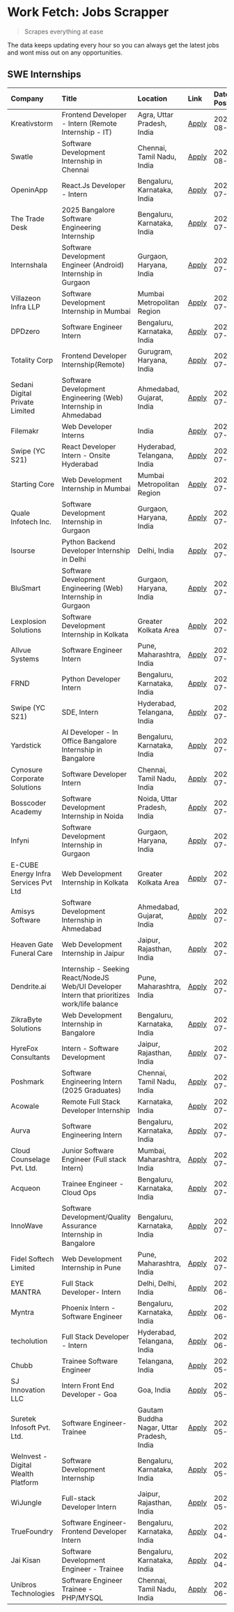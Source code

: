 # Work Fetch: Jobs Scrapper
> Scrapes everything at ease

The data keeps updating every hour so you can always get the latest jobs and wont miss out on any opportunities.

## SWE Internships
<!--START_SECTION:workfetch-->
| Company                              | Title                                                                                        | Location                                  | Link                                                                                                                                                                                                                                                                                                          | Date Posted   |
|:-------------------------------------|:---------------------------------------------------------------------------------------------|:------------------------------------------|:--------------------------------------------------------------------------------------------------------------------------------------------------------------------------------------------------------------------------------------------------------------------------------------------------------------|:--------------|
| Kreativstorm                         | Frontend Developer - Intern (Remote Internship - IT)                                         | Agra, Uttar Pradesh, India                | [Apply](https://in.linkedin.com/jobs/view/frontend-developer-intern-remote-internship-it-at-kreativstorm-3990239094?position=15&pageNum=0&refId=Z7aAWitAfgxbMcd1dm3qgg%3D%3D&trackingId=BVWQpaMprj92lnKY3blK%2BQ%3D%3D&trk=public_jobs_jserp-result_search-card)                                              | 2024-08-01    |
| Swatle                               | Software Development Internship in Chennai                                                   | Chennai, Tamil Nadu, India                | [Apply](https://in.linkedin.com/jobs/view/software-development-internship-in-chennai-at-swatle-3990246717?position=32&pageNum=0&refId=Z7aAWitAfgxbMcd1dm3qgg%3D%3D&trackingId=KEaNWSAj3j9Py0llLQVJTA%3D%3D&trk=public_jobs_jserp-result_search-card)                                                          | 2024-08-01    |
| OpeninApp                            | React.Js Developer - Intern                                                                  | Bengaluru, Karnataka, India               | [Apply](https://in.linkedin.com/jobs/view/react-js-developer-intern-at-openinapp-3987659391?position=43&pageNum=0&refId=Z7aAWitAfgxbMcd1dm3qgg%3D%3D&trackingId=kFsxT5IsQM9mXEV50%2ByOsA%3D%3D&trk=public_jobs_jserp-result_search-card)                                                                      | 2024-07-31    |
| The Trade Desk                       | 2025 Bangalore Software Engineering Internship                                               | Bengaluru, Karnataka, India               | [Apply](https://in.linkedin.com/jobs/view/2025-bangalore-software-engineering-internship-at-the-trade-desk-3987456531?position=30&pageNum=0&refId=Z7aAWitAfgxbMcd1dm3qgg%3D%3D&trackingId=vJntVPVldSyA9iMQnXJuQg%3D%3D&trk=public_jobs_jserp-result_search-card)                                              | 2024-07-30    |
| Internshala                          | Software Development Engineer (Android) Internship in Gurgaon                                | Gurgaon, Haryana, India                   | [Apply](https://in.linkedin.com/jobs/view/software-development-engineer-android-internship-in-gurgaon-at-internshala-3987153031?position=42&pageNum=0&refId=Z7aAWitAfgxbMcd1dm3qgg%3D%3D&trackingId=2tZZNV28WcBbENCvqAa3JQ%3D%3D&trk=public_jobs_jserp-result_search-card)                                    | 2024-07-29    |
| Villazeon Infra LLP                  | Software Development Internship in Mumbai                                                    | Mumbai Metropolitan Region                | [Apply](https://in.linkedin.com/jobs/view/software-development-internship-in-mumbai-at-villazeon-infra-llp-3985431977?position=45&pageNum=0&refId=Z7aAWitAfgxbMcd1dm3qgg%3D%3D&trackingId=xoYs%2FYG%2FGw1irjjBeQB57A%3D%3D&trk=public_jobs_jserp-result_search-card)                                          | 2024-07-27    |
| DPDzero                              | Software Engineer Intern                                                                     | Bengaluru, Karnataka, India               | [Apply](https://in.linkedin.com/jobs/view/software-engineer-intern-at-dpdzero-3984918371?position=33&pageNum=0&refId=Z7aAWitAfgxbMcd1dm3qgg%3D%3D&trackingId=bTy49wa0bHOMi6VJIag0jA%3D%3D&trk=public_jobs_jserp-result_search-card)                                                                           | 2024-07-26    |
| Totality Corp                        | Frontend Developer Internship(Remote)                                                        | Gurugram, Haryana, India                  | [Apply](https://in.linkedin.com/jobs/view/frontend-developer-internship-remote-at-totality-corp-3982253688?position=4&pageNum=0&refId=Z7aAWitAfgxbMcd1dm3qgg%3D%3D&trackingId=1ZNuF8t0s2OKCCiNW1pzqA%3D%3D&trk=public_jobs_jserp-result_search-card)                                                          | 2024-07-25    |
| Sedani Digital Private Limited       | Software Development Engineering (Web) Internship in Ahmedabad                               | Ahmedabad, Gujarat, India                 | [Apply](https://in.linkedin.com/jobs/view/software-development-engineering-web-internship-in-ahmedabad-at-sedani-digital-private-limited-3985017980?position=9&pageNum=0&refId=Z7aAWitAfgxbMcd1dm3qgg%3D%3D&trackingId=f9n3NQqUW0OOHImtNoBKOw%3D%3D&trk=public_jobs_jserp-result_search-card)                 | 2024-07-25    |
| Filemakr                             | Web Developer Interns                                                                        | India                                     | [Apply](https://in.linkedin.com/jobs/view/web-developer-interns-at-filemakr-3981227003?position=59&pageNum=0&refId=Z7aAWitAfgxbMcd1dm3qgg%3D%3D&trackingId=dSvlK1CSUM3HQ%2BddZ%2FUKTQ%3D%3D&trk=public_jobs_jserp-result_search-card)                                                                         | 2024-07-24    |
| Swipe (YC S21)                       | React Developer Intern - Onsite Hyderabad                                                    | Hyderabad, Telangana, India               | [Apply](https://in.linkedin.com/jobs/view/react-developer-intern-onsite-hyderabad-at-swipe-yc-s21-3981326010?position=10&pageNum=0&refId=Z7aAWitAfgxbMcd1dm3qgg%3D%3D&trackingId=dT8dzKjEIrPVkSBNAYoH5g%3D%3D&trk=public_jobs_jserp-result_search-card)                                                       | 2024-07-23    |
| Starting Core                        | Web Development Internship in Mumbai                                                         | Mumbai Metropolitan Region                | [Apply](https://in.linkedin.com/jobs/view/web-development-internship-in-mumbai-at-starting-core-3981367557?position=13&pageNum=0&refId=Z7aAWitAfgxbMcd1dm3qgg%3D%3D&trackingId=UqmxXu8%2FqIykHh1KJ9EQQA%3D%3D&trk=public_jobs_jserp-result_search-card)                                                       | 2024-07-23    |
| Quale Infotech Inc.                  | Software Development Internship in Gurgaon                                                   | Gurgaon, Haryana, India                   | [Apply](https://in.linkedin.com/jobs/view/software-development-internship-in-gurgaon-at-quale-infotech-inc-3981372174?position=16&pageNum=0&refId=Z7aAWitAfgxbMcd1dm3qgg%3D%3D&trackingId=%2Ba88BWeN3eLa7ApmVdc5gQ%3D%3D&trk=public_jobs_jserp-result_search-card)                                            | 2024-07-23    |
| Isourse                              | Python Backend Developer Internship in Delhi                                                 | Delhi, India                              | [Apply](https://in.linkedin.com/jobs/view/python-backend-developer-internship-in-delhi-at-isourse-3981371334?position=21&pageNum=0&refId=Z7aAWitAfgxbMcd1dm3qgg%3D%3D&trackingId=ckn%2BZFvnp3cC%2BjbMnN2bGA%3D%3D&trk=public_jobs_jserp-result_search-card)                                                   | 2024-07-23    |
| BluSmart                             | Software Development Engineering (Web) Internship in Gurgaon                                 | Gurgaon, Haryana, India                   | [Apply](https://in.linkedin.com/jobs/view/software-development-engineering-web-internship-in-gurgaon-at-blusmart-3981371374?position=24&pageNum=0&refId=Z7aAWitAfgxbMcd1dm3qgg%3D%3D&trackingId=o9bS%2B6QvxiWubXRK1VesmQ%3D%3D&trk=public_jobs_jserp-result_search-card)                                      | 2024-07-23    |
| Lexplosion Solutions                 | Software Development Internship in Kolkata                                                   | Greater Kolkata Area                      | [Apply](https://in.linkedin.com/jobs/view/software-development-internship-in-kolkata-at-lexplosion-solutions-3981366528?position=28&pageNum=0&refId=Z7aAWitAfgxbMcd1dm3qgg%3D%3D&trackingId=UY9GnSyK%2FGGXUdA2lWJCSw%3D%3D&trk=public_jobs_jserp-result_search-card)                                          | 2024-07-23    |
| Allvue Systems                       | Software Engineer Intern                                                                     | Pune, Maharashtra, India                  | [Apply](https://in.linkedin.com/jobs/view/software-engineer-intern-at-allvue-systems-3980955230?position=58&pageNum=0&refId=Z7aAWitAfgxbMcd1dm3qgg%3D%3D&trackingId=iN52OVB%2FjMfP1YGElxUnmg%3D%3D&trk=public_jobs_jserp-result_search-card)                                                                  | 2024-07-23    |
| FRND                                 | Python Developer Intern                                                                      | Bengaluru, Karnataka, India               | [Apply](https://in.linkedin.com/jobs/view/python-developer-intern-at-frnd-3982901541?position=60&pageNum=0&refId=Z7aAWitAfgxbMcd1dm3qgg%3D%3D&trackingId=w06Wm7%2BoiiMXSgm1bspEFw%3D%3D&trk=public_jobs_jserp-result_search-card)                                                                             | 2024-07-23    |
| Swipe (YC S21)                       | SDE, Intern                                                                                  | Hyderabad, Telangana, India               | [Apply](https://in.linkedin.com/jobs/view/sde-intern-at-swipe-yc-s21-3980368092?position=40&pageNum=0&refId=Z7aAWitAfgxbMcd1dm3qgg%3D%3D&trackingId=2nd3YWEbS4CUZukHBAicZg%3D%3D&trk=public_jobs_jserp-result_search-card)                                                                                    | 2024-07-22    |
| Yardstick                            | AI Developer - In Office Bangalore Internship in Bangalore                                   | Bengaluru, Karnataka, India               | [Apply](https://in.linkedin.com/jobs/view/ai-developer-in-office-bangalore-internship-in-bangalore-at-yardstick-3981740317?position=46&pageNum=0&refId=Z7aAWitAfgxbMcd1dm3qgg%3D%3D&trackingId=%2FdsBEj6XJz8bQ%2FASKvcOBg%3D%3D&trk=public_jobs_jserp-result_search-card)                                     | 2024-07-21    |
| Cynosure Corporate Solutions         | Software Developer Intern                                                                    | Chennai, Tamil Nadu, India                | [Apply](https://in.linkedin.com/jobs/view/software-developer-intern-at-cynosure-corporate-solutions-3979445794?position=26&pageNum=0&refId=Z7aAWitAfgxbMcd1dm3qgg%3D%3D&trackingId=ZN4r8gE9Q66EixZQX8JeSw%3D%3D&trk=public_jobs_jserp-result_search-card)                                                     | 2024-07-20    |
| Bosscoder Academy                    | Software Development Internship in Noida                                                     | Noida, Uttar Pradesh, India               | [Apply](https://in.linkedin.com/jobs/view/software-development-internship-in-noida-at-bosscoder-academy-3979668791?position=5&pageNum=0&refId=Z7aAWitAfgxbMcd1dm3qgg%3D%3D&trackingId=E5dbmi9IaOI%2BBDiPItuSvg%3D%3D&trk=public_jobs_jserp-result_search-card)                                                | 2024-07-18    |
| Infyni                               | Software Development Internship in Gurgaon                                                   | Gurgaon, Haryana, India                   | [Apply](https://in.linkedin.com/jobs/view/software-development-internship-in-gurgaon-at-infyni-3979668846?position=8&pageNum=0&refId=Z7aAWitAfgxbMcd1dm3qgg%3D%3D&trackingId=vDFw2O10mo2%2BdXR%2F8eI08w%3D%3D&trk=public_jobs_jserp-result_search-card)                                                       | 2024-07-18    |
| E-CUBE Energy Infra Services Pvt Ltd | Web Development Internship in Kolkata                                                        | Greater Kolkata Area                      | [Apply](https://in.linkedin.com/jobs/view/web-development-internship-in-kolkata-at-e-cube-energy-infra-services-pvt-ltd-3979668815?position=11&pageNum=0&refId=Z7aAWitAfgxbMcd1dm3qgg%3D%3D&trackingId=mf1Ddf%2FA2LhcGqexvL4kog%3D%3D&trk=public_jobs_jserp-result_search-card)                               | 2024-07-18    |
| Amisys Software                      | Software Development Internship in Ahmedabad                                                 | Ahmedabad, Gujarat, India                 | [Apply](https://in.linkedin.com/jobs/view/software-development-internship-in-ahmedabad-at-amisys-software-3979670728?position=22&pageNum=0&refId=Z7aAWitAfgxbMcd1dm3qgg%3D%3D&trackingId=JsUhn7vPSIIQSseab7VFxQ%3D%3D&trk=public_jobs_jserp-result_search-card)                                               | 2024-07-18    |
| Heaven Gate Funeral Care             | Web Development Internship in Jaipur                                                         | Jaipur, Rajasthan, India                  | [Apply](https://in.linkedin.com/jobs/view/web-development-internship-in-jaipur-at-heaven-gate-funeral-care-3979674387?position=38&pageNum=0&refId=Z7aAWitAfgxbMcd1dm3qgg%3D%3D&trackingId=5tkL4bPF0H7BnarRafoFJQ%3D%3D&trk=public_jobs_jserp-result_search-card)                                              | 2024-07-18    |
| Dendrite.ai                          | Internship - Seeking React/NodeJS Web/UI Developer Intern that prioritizes work/life balance | Pune, Maharashtra, India                  | [Apply](https://in.linkedin.com/jobs/view/internship-seeking-react-nodejs-web-ui-developer-intern-that-prioritizes-work-life-balance-at-dendrite-ai-3979104292?position=49&pageNum=0&refId=Z7aAWitAfgxbMcd1dm3qgg%3D%3D&trackingId=pyGL%2BEGumcLsFcNU9%2FDWkQ%3D%3D&trk=public_jobs_jserp-result_search-card) | 2024-07-18    |
| ZikraByte Solutions                  | Web Development Internship in Bangalore                                                      | Bengaluru, Karnataka, India               | [Apply](https://in.linkedin.com/jobs/view/web-development-internship-in-bangalore-at-zikrabyte-solutions-3978596765?position=39&pageNum=0&refId=Z7aAWitAfgxbMcd1dm3qgg%3D%3D&trackingId=hm62JyGt9upPQBOP7dzCQQ%3D%3D&trk=public_jobs_jserp-result_search-card)                                                | 2024-07-17    |
| HyreFox Consultants                  | Intern - Software Development                                                                | Jaipur, Rajasthan, India                  | [Apply](https://in.linkedin.com/jobs/view/intern-software-development-at-hyrefox-consultants-3975991352?position=25&pageNum=0&refId=Z7aAWitAfgxbMcd1dm3qgg%3D%3D&trackingId=d4lbhGfHfWtciuGBwyZdAA%3D%3D&trk=public_jobs_jserp-result_search-card)                                                            | 2024-07-14    |
| Poshmark                             | Software Engineering Intern (2025 Graduates)                                                 | Chennai, Tamil Nadu, India                | [Apply](https://in.linkedin.com/jobs/view/software-engineering-intern-2025-graduates-at-poshmark-3973115109?position=23&pageNum=0&refId=Z7aAWitAfgxbMcd1dm3qgg%3D%3D&trackingId=w2gzEsYtnTgQXl%2BLIh72oA%3D%3D&trk=public_jobs_jserp-result_search-card)                                                      | 2024-07-11    |
| Acowale                              | Remote Full Stack Developer Internship                                                       | Karnataka, India                          | [Apply](https://in.linkedin.com/jobs/view/remote-full-stack-developer-internship-at-acowale-3971889398?position=3&pageNum=0&refId=Z7aAWitAfgxbMcd1dm3qgg%3D%3D&trackingId=RX2a9g6JAI5ZurdL5j6k6A%3D%3D&trk=public_jobs_jserp-result_search-card)                                                              | 2024-07-10    |
| Aurva                                | Software Engineering Intern                                                                  | Bengaluru, Karnataka, India               | [Apply](https://in.linkedin.com/jobs/view/software-engineering-intern-at-aurva-3972234446?position=52&pageNum=0&refId=Z7aAWitAfgxbMcd1dm3qgg%3D%3D&trackingId=8dWJ%2Fb4lbolaVieRS0V6Ew%3D%3D&trk=public_jobs_jserp-result_search-card)                                                                        | 2024-07-10    |
| Cloud Counselage Pvt. Ltd.           | Junior Software Engineer (Full stack Intern)                                                 | Mumbai, Maharashtra, India                | [Apply](https://in.linkedin.com/jobs/view/junior-software-engineer-full-stack-intern-at-cloud-counselage-pvt-ltd-3967725851?position=19&pageNum=0&refId=Z7aAWitAfgxbMcd1dm3qgg%3D%3D&trackingId=cdkdw7T491Moxot15ebmOA%3D%3D&trk=public_jobs_jserp-result_search-card)                                        | 2024-07-09    |
| Acqueon                              | Trainee Engineer - Cloud Ops                                                                 | Bengaluru, Karnataka, India               | [Apply](https://in.linkedin.com/jobs/view/trainee-engineer-cloud-ops-at-acqueon-3971538216?position=56&pageNum=0&refId=Z7aAWitAfgxbMcd1dm3qgg%3D%3D&trackingId=rvJqtjo2kqDBUTcZyzkXRw%3D%3D&trk=public_jobs_jserp-result_search-card)                                                                         | 2024-07-09    |
| InnoWave                             | Software Development/Quality Assurance Internship in Bangalore                               | Bengaluru, Karnataka, India               | [Apply](https://in.linkedin.com/jobs/view/software-development-quality-assurance-internship-in-bangalore-at-innowave-3970349934?position=17&pageNum=0&refId=Z7aAWitAfgxbMcd1dm3qgg%3D%3D&trackingId=hWrL3gk4MQwVta8VL6qkXg%3D%3D&trk=public_jobs_jserp-result_search-card)                                    | 2024-07-08    |
| Fidel Softech Limited                | Web Development Internship in Pune                                                           | Pune, Maharashtra, India                  | [Apply](https://in.linkedin.com/jobs/view/web-development-internship-in-pune-at-fidel-softech-limited-3965691167?position=29&pageNum=0&refId=Z7aAWitAfgxbMcd1dm3qgg%3D%3D&trackingId=uwd2LgfRqPqCI0mP0JLwKg%3D%3D&trk=public_jobs_jserp-result_search-card)                                                   | 2024-07-02    |
| EYE MANTRA                           | Full Stack Developer- Intern                                                                 | Delhi, Delhi, India                       | [Apply](https://in.linkedin.com/jobs/view/full-stack-developer-intern-at-eye-mantra-3960988037?position=14&pageNum=0&refId=Z7aAWitAfgxbMcd1dm3qgg%3D%3D&trackingId=tsGZGOg9eYaEelA5dT%2FKLA%3D%3D&trk=public_jobs_jserp-result_search-card)                                                                   | 2024-06-28    |
| Myntra                               | Phoenix Intern - Software Engineer                                                           | Bengaluru, Karnataka, India               | [Apply](https://in.linkedin.com/jobs/view/phoenix-intern-software-engineer-at-myntra-3947244832?position=36&pageNum=0&refId=Z7aAWitAfgxbMcd1dm3qgg%3D%3D&trackingId=YJc665T%2FBY9oaCK6Lp2lnw%3D%3D&trk=public_jobs_jserp-result_search-card)                                                                  | 2024-06-12    |
| techolution                          | Full Stack Developer - Intern                                                                | Hyderabad, Telangana, India               | [Apply](https://in.linkedin.com/jobs/view/full-stack-developer-intern-at-techolution-3947911862?position=50&pageNum=0&refId=Z7aAWitAfgxbMcd1dm3qgg%3D%3D&trackingId=tyunSccDyKFQUTiHh8Y3%2BA%3D%3D&trk=public_jobs_jserp-result_search-card)                                                                  | 2024-06-06    |
| Chubb                                | Trainee Software Engineer                                                                    | Telangana, India                          | [Apply](https://in.linkedin.com/jobs/view/trainee-software-engineer-at-chubb-3955950075?position=35&pageNum=0&refId=Z7aAWitAfgxbMcd1dm3qgg%3D%3D&trackingId=17%2BiIPuXtR2MmAZr4yaxig%3D%3D&trk=public_jobs_jserp-result_search-card)                                                                          | 2024-05-27    |
| SJ Innovation LLC                    | Intern Front End Developer - Goa                                                             | Goa, India                                | [Apply](https://in.linkedin.com/jobs/view/intern-front-end-developer-goa-at-sj-innovation-llc-3931678611?position=20&pageNum=0&refId=Z7aAWitAfgxbMcd1dm3qgg%3D%3D&trackingId=2MxBlWIr%2B9SDYlu0QnKbxg%3D%3D&trk=public_jobs_jserp-result_search-card)                                                         | 2024-05-24    |
| Suretek Infosoft Pvt. Ltd.           | Software Engineer-Trainee                                                                    | Gautam Buddha Nagar, Uttar Pradesh, India | [Apply](https://in.linkedin.com/jobs/view/software-engineer-trainee-at-suretek-infosoft-pvt-ltd-3916999948?position=34&pageNum=0&refId=Z7aAWitAfgxbMcd1dm3qgg%3D%3D&trackingId=tNGWN5QNTMvJkPnDfYc3sw%3D%3D&trk=public_jobs_jserp-result_search-card)                                                         | 2024-05-04    |
| WeInvest - Digital Wealth Platform   | Software Development Internship                                                              | Bengaluru, Karnataka, India               | [Apply](https://in.linkedin.com/jobs/view/software-development-internship-at-weinvest-digital-wealth-platform-3912867225?position=2&pageNum=0&refId=Z7aAWitAfgxbMcd1dm3qgg%3D%3D&trackingId=vq%2F9sxwrxnEi3BSaZdntEQ%3D%3D&trk=public_jobs_jserp-result_search-card)                                          | 2024-05-01    |
| WiJungle                             | Full-stack Developer Intern                                                                  | Jaipur, Rajasthan, India                  | [Apply](https://in.linkedin.com/jobs/view/full-stack-developer-intern-at-wijungle-3912864543?position=18&pageNum=0&refId=Z7aAWitAfgxbMcd1dm3qgg%3D%3D&trackingId=oR%2BL8UmNmhwDAUv3lToyzg%3D%3D&trk=public_jobs_jserp-result_search-card)                                                                     | 2024-05-01    |
| TrueFoundry                          | Software Engineer- Frontend Developer Intern                                                 | Bengaluru, Karnataka, India               | [Apply](https://in.linkedin.com/jobs/view/software-engineer-frontend-developer-intern-at-truefoundry-3887320206?position=27&pageNum=0&refId=Z7aAWitAfgxbMcd1dm3qgg%3D%3D&trackingId=9ZFfV8g9F3a2jmeCGEXEDQ%3D%3D&trk=public_jobs_jserp-result_search-card)                                                    | 2024-04-05    |
| Jai Kisan                            | Software Development Engineer - Trainee                                                      | Bengaluru, Karnataka, India               | [Apply](https://in.linkedin.com/jobs/view/software-development-engineer-trainee-at-jai-kisan-3913911193?position=31&pageNum=0&refId=Z7aAWitAfgxbMcd1dm3qgg%3D%3D&trackingId=mMt1gaoDDqbq1ZS%2Fc9i%2FqQ%3D%3D&trk=public_jobs_jserp-result_search-card)                                                        | 2024-04-04    |
| Unibros Technologies                 | Software Engineer Trainee - PHP/MYSQL                                                        | Chennai, Tamil Nadu, India                | [Apply](https://in.linkedin.com/jobs/view/software-engineer-trainee-php-mysql-at-unibros-technologies-3656599241?position=51&pageNum=0&refId=Z7aAWitAfgxbMcd1dm3qgg%3D%3D&trackingId=BXdnRseloTSPE6siVJ%2FSUw%3D%3D&trk=public_jobs_jserp-result_search-card)                                                 | 2023-06-12    |
<!--END_SECTION:workfetch-->
